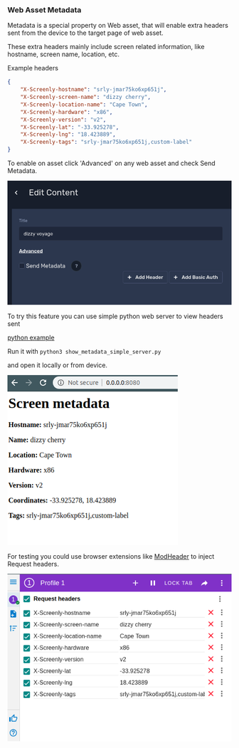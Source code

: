 ### Web Asset Metadata
 
Metadata is a special property on Web asset,
that will enable extra headers sent from the device to the 
target page of web asset.

These extra headers mainly include screen related information,
like hostname, screen name, location, etc.

Example headers

```json
{
    "X-Screenly-hostname": "srly-jmar75ko6xp651j",
    "X-Screenly-screen-name": "dizzy cherry",
    "X-Screenly-location-name": "Cape Town",
    "X-Screenly-hardware": "x86",
    "X-Screenly-version": "v2",
    "X-Screenly-lat": "-33.925278",
    "X-Screenly-lng": "18.423889",
    "X-Screenly-tags": "srly-jmar75ko6xp651j,custom-label"
}
```

To enable on asset click 'Advanced' on any web asset
and check Send Metadata.

![](./send_metadata_checkbox.png)


To try this feature you can use simple python web server to view headers sent

[python example](./show_metadata_simple_server.py)

Run it with 
`python3 show_metadata_simple_server.py` 

and open it locally or from device.

![](python_script_page.png)

For testing you could use browser extensions like [ModHeader](https://chrome.google.com/webstore/detail/modheader/idgpnmonknjnojddfkpgkljpfnnfcklj?hl=en) to inject Request headers.

![](mode_header_example.png)